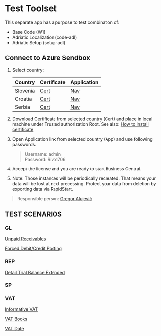 # Test Toolset

This separate app has a purpose to test combination of:
- Base Code (W1)
- Adriatic Localization (code-adl)
- Adriatic Setup (setup-adl)

## Connect to Azure Sendbox

1. Select country:

    Country|Certificate|Application
    -------|-----------|-----------
    Slovenia|[Cert](http://w1-130-24069-si.westeurope.azurecontainer.io:8080/certificate.cer)|[Nav](https://w1-130-24069-si.westeurope.azurecontainer.io/NAV)
    Croatia|[Cert](http://w1-130-24069-hr.westeurope.azurecontainer.io:8080/certificate.cer)|[Nav](https://w1-130-24069-hr.westeurope.azurecontainer.io/NAV)
    Serbia|[Cert](http://w1-130-24069-rs.westeurope.azurecontainer.io:8080/certificate.cer)|[Nav](https://w1-130-24069-rs.westeurope.azurecontainer.io/NAV)

2. Download Certificate from selected country (Cert) and place in local machine under Trusted authorization Root. See also: [How to install certificate](https://msdn.microsoft.com/en-us/library/cc750534.aspx?f=255&MSPPError=-2147217396)
3. Open Application link from selected country (App) and use following passwords.
    > Username: admin<br>
    > Password: Rivo1706
4. Accept the license and you are ready to start Business Central.
5. Note: Those instances will be periodically recreated. That means your data will be lost at next precessing. Protect your data from deletion by exporting data via RapidStart.

> Responsible person: [Gregor Alujevič](https://github.com/gregoral)



## TEST SCENARIOS

### GL

[Unpaid Receivables](UnpaidReceivables.md)<br>

[Forced Debit/Credit Posting](ForcedDebitCrediPosting.md)

### REP

[Detail Trial Balance Extended](DetailTrialBalanceExtended.md)


### SP



### VAT

[Informative VAT](InformativeVAT.md)<br>

[VAT Books](VATBooks.md)<br>

[VAT Date](VATDate.md)